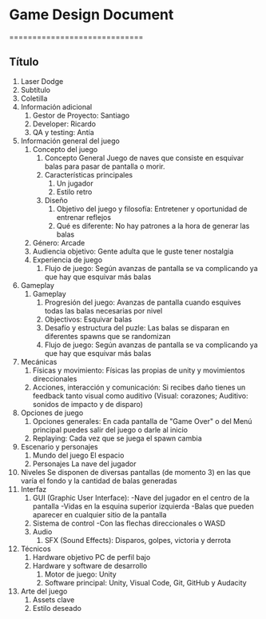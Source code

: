 # Game Design Document
=============================
## Título
   1. Laser Dodge
   2. Subtítulo   
   3. Coletilla
   4. Información adicional
       1. Gestor de Proyecto: Santiago
       2. Developer: Ricardo
       3. QA y testing: Antía
2. Información general del juego
   1.  Concepto del juego
       1. Concepto General
       Juego de naves que consiste en esquivar balas para pasar de pantalla o morir.
       3. Características principales
           1. Un jugador
           2. Estilo retro
       4. Diseño
           1. Objetivo del juego y filosofía: Entretener y oportunidad de entrenar reflejos
           3. Qué es diferente: No hay patrones a la hora de generar las balas
   2.  Género: Arcade
   3.  Audiencia objetivo: Gente adulta que le guste tener nostalgia
   4.  Experiencia de juego
        1. Flujo de juego: Según avanzas de pantalla se va complicando ya que hay que esquivar más balas
4. Gameplay
   1.  Gameplay
       1. Progresión del juego: Avanzas de pantalla cuando esquives todas las balas necesarias por nivel
       2. Objectivos: Esquivar balas
       4. Desafío y estructura del puzle: Las balas se disparan en diferentes spawns que se randomizan
       6. Flujo de juego: Según avanzas de pantalla se va complicando ya que hay que esquivar más balas
5. Mecánicas
   1. Físicas y movimiento: Físicas las propias de unity y movimientos direccionales
   2. Acciones, interacción y comunicación: Si recibes daño tienes un feedback tanto visual como auditivo (Visual: corazones; Auditivo: sonidos de impacto y de disparo)
6. Opciones de juego
   1.  Opciones generales: En cada pantalla de "Game Over" o del Menú principal puedes salir del juego o darle al inicio
   2.  Replaying: Cada vez que se juega el spawn cambia
7. Escenario y personajes   
   1.  Mundo del juego
      El espacio
   2.  Personajes 
      La nave del jugador
8. Niveles 
    Se disponen de diversas pantallas (de momento 3) en las que varía el fondo y la cantidad de balas generadas   
9. Interfaz
   1.  GUI (Graphic User Interface): 
    -Nave del jugador en el centro de la pantalla
    -Vidas en la esquina superior izquierda
    -Balas que pueden aparecer en cualquier sitio de la pantalla
   2.  Sistema de control
   -Con las flechas direccionales o WASD
   3.  Audio
       1. SFX (Sound Effects): Disparos, golpes, victoria y derrota   
10. Técnicos
    1. Hardware objetivo
      PC de perfil bajo
    2. Hardware y software de desarrollo
       1. Motor de juego: Unity
       2. Software principal: Unity, Visual Code, Git, GitHub y Audacity
11. Arte del juego 
    1. Assets clave
    2. Estilo deseado
